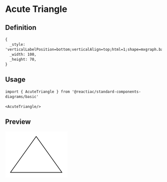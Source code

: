 # Acute Triangle

## Definition

```
{
  _style: 'verticalLabelPosition=bottom;verticalAlign=top;html=1;shape=mxgraph.basic.acute_triangle;dx=0.5;',
  _width: 100,
  _height: 70,
}
```

## Usage

```
import { AcuteTriangle } from '@reactiac/standard-components-diagrams/basic'

<AcuteTriangle/>
```

## Preview

<img src="./acute-triangle.png" width="200"/>
